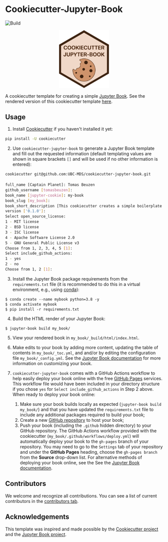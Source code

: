 # Cookiecutter-Jupyter-Book

![Build](https://github.com/UBC-MDS/cookiecutter-jupyter-book/workflows/Build/badge.svg)

<p align="center">
  <img src="{{cookiecutter.book_slug}}/{{cookiecutter.book_slug}}/content/img/cookiecutter-jupyter-book-hex.png" width="160">
</p>

A cookiecutter template for creating a simple [Jupyter Book](https://jupyterbook.org/intro.html). See the rendered version of this cookiecutter template [here](https://ubc-mds.github.io/cookiecutter-jupyter-book/content/introduction.html).

## Usage

1. Install [Cookiecutter](https://github.com/cookiecutter/cookiecutter/tree/1.7.2) if you haven't installed it yet:

```bash
pip install -U cookiecutter
```

2. Use `cookiecutter-jupyter-book` to generate a Jupyter Book template and fill out the requested information (default templating values are shown in square brackets `[]` and will be used if no other information is entered):

```bash
cookiecutter git@github.com:UBC-MDS/cookiecutter-jupyter-book.git

full_name [Captain Planet]: Tomas Beuzen
github_username [tomasbeuzen]:
book_name [jupyter-cookie]: my-book
book_slug [my_book]:
book_short_description [This cookiecutter creates a simple boilerplate for a Jupyter Book.]: My first Jupyter Book!
version ['0.1.0']:
Select open_source_license:
1 - MIT license
2 - BSD license
3 - ISC license
4 - Apache Software License 2.0
5 - GNU General Public License v3
Choose from 1, 2, 3, 4, 5 [1]:
Select include_github_actions:
1 - yes
2 - no
Choose from 1, 2 [1]:
```

3. Install the Jupyter Book package requirements from the `requirements.txt` file (it is recommended to do this in a virtual environment, e.g., using [conda](https://docs.conda.io/en/latest/)):

```
$ conda create --name mybook python=3.8 -y
$ conda activate mybook
$ pip install -r requirements.txt
```

4. Build the HTML render of your Jupyter Book:

```
$ jupyter-book build my_book/
```

5. View your rendered book in `my_book/_build/html/index.html`.

6. Make edits to your book by adding more content, updating the table of contents in `my_book/_toc.yml`, and and/or by editing the configuration file `my_book/_config.yml`. See the [Jupyter Book documentation](https://jupyterbook.org/intro.html) for more information on customizing your book.

7. `cookiecutter-jupyter-book` comes with a GitHub Actions workflow to help easily deploy your book online with the free [GitHub Pages](https://pages.github.com/) services. This workflow file would have been included in your directory structure if you chose `yes` for `Select include_github_actions` in Step 2 above. When ready to deploy your book online:
   1. Make sure your book builds locally as expected (`jupyter-book build my_book/`) and that you have updated the `requirements.txt` file to include any additional packages required to build your book;
   2. Create a new [GitHub repository](https://github.com/new) to host your book;
   3. Push your book (including the `.github` hidden directory) to your GitHub repository. The GitHub Actions workflow provided with the cookiecutter (`my_book/.github/workflows/deploy.yml`) will automatically deploy your book to the `gh-pages` branch of your repository. You may need to go to the `Settings` tab of your repository and under the **GitHub Pages** heading, choose the `gh-pages branch` from the **Source** drop-down list. For alternative methods of deploying your book online, see the See the [Jupyter Book documentation](https://jupyterbook.org/intro.html).

## Contributors

We welcome and recognize all contributions. You can see a list of current contributors in the [contributors tab](https://github.com/UBC-MDS/cookiecutter-jupyter-book/graphs/contributors).

## Acknowledgements

This template was inspired and made possible by the [Cookiecutter project](https://github.com/cookiecutter/cookiecutter) and the [Jupyter Book project](https://github.com/executablebooks/jupyter-book).
